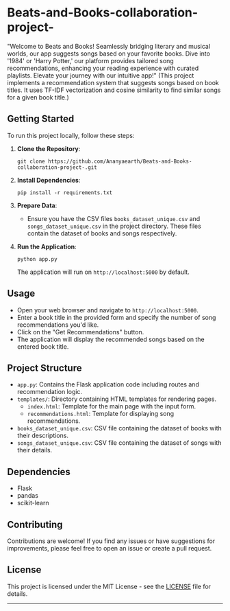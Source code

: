 # Beats-and-Books-collaboration-project-
"Welcome to Beats and Books! Seamlessly bridging literary and musical worlds, our app suggests songs based on your favorite books. Dive into '1984' or 'Harry Potter,' our platform provides tailored song recommendations, enhancing your reading experience with curated playlists. Elevate your journey with our intuitive app!"
(This project implements a recommendation system that suggests songs based on book titles. It uses TF-IDF vectorization and cosine similarity to find similar songs for a given book title.)

## Getting Started

To run this project locally, follow these steps:

1. **Clone the Repository**: 
    ```
    git clone https://github.com/Ananyaearth/Beats-and-Books-collaboration-project-.git
    ```

2. **Install Dependencies**:
    ```
    pip install -r requirements.txt
    ```

3. **Prepare Data**:
    - Ensure you have the CSV files `books_dataset_unique.csv` and `songs_dataset_unique.csv` in the project directory. These files contain the dataset of books and songs respectively.

4. **Run the Application**:
    ```
    python app.py
    ```
    The application will run on `http://localhost:5000` by default.

## Usage

- Open your web browser and navigate to `http://localhost:5000`.
- Enter a book title in the provided form and specify the number of song recommendations you'd like.
- Click on the "Get Recommendations" button.
- The application will display the recommended songs based on the entered book title.

## Project Structure

- `app.py`: Contains the Flask application code including routes and recommendation logic.
- `templates/`: Directory containing HTML templates for rendering pages.
    - `index.html`: Template for the main page with the input form.
    - `recommendations.html`: Template for displaying song recommendations.
- `books_dataset_unique.csv`: CSV file containing the dataset of books with their descriptions.
- `songs_dataset_unique.csv`: CSV file containing the dataset of songs with their details.

## Dependencies

- Flask
- pandas
- scikit-learn

## Contributing

Contributions are welcome! If you find any issues or have suggestions for improvements, please feel free to open an issue or create a pull request.

## License

This project is licensed under the MIT License - see the [LICENSE](LICENSE) file for details.

---

